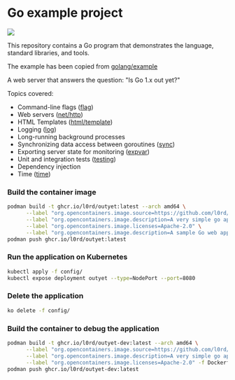 # Go example project

[![](https://img.shields.io/badge/Eclipse_Che-Hosted%20by%20Red%20Hat-525C86?logo=eclipse-che&labelColor=FDB940)](https://che-eclipse-che.apps.mloriedo-che-devex.devcluster.openshift.com/#https://github.com/l0rd/outyet)

This repository contains a Go program that demonstrates the language, standard libraries, and tools.

The example has been copied from [golang/example](https://github.com/golang/example/)

A web server that answers the question: "Is Go 1.x out yet?"

Topics covered:

* Command-line flags ([flag](//golang.org/pkg/flag/))
* Web servers ([net/http](//golang.org/pkg/net/http/))
* HTML Templates ([html/template](//golang.org/pkg/html/template/))
* Logging ([log](//golang.org/pkg/log/))
* Long-running background processes
* Synchronizing data access between goroutines ([sync](//golang.org/pkg/sync/))
* Exporting server state for monitoring ([expvar](//golang.org/pkg/expvar/))
* Unit and integration tests ([testing](//golang.org/pkg/testing/))
* Dependency injection
* Time ([time](//golang.org/pkg/time/))

### Build the container image

<!---

If using ko, debugging using `attach local` config doesn't work because the source code is not included in the container.
Debugging using `attach remote` works with the image build with ko if we use the option `--debug` but then the application is not started (dlv is started).
https://ko.build/reference/ko_build/
I haven't found a way to address this problem so I am using a podman build to create the image.

```bash
echo $CR_PAT | ko login ghcr.io -u <gh-username> --password-stdin
export KO_DOCKER_REPO=ghcr.io/l0rd/outyet

ko build --bare --disable-optimizations  \
      --image-label "org.opencontainers.image.source=https://github.com/l0rd/outyet" \
      --image-label "org.opencontainers.image.description=A very simple go app" \
      --image-label "org.opencontainers.image.licenses=Apache-2.0" \
      --image-label "org.opencontainers.image.description=A sample Go web app" .
```
-->

```bash
podman build -t ghcr.io/l0rd/outyet:latest --arch amd64 \
      --label "org.opencontainers.image.source=https://github.com/l0rd/outyet" \
      --label "org.opencontainers.image.description=A very simple go app" \
      --label "org.opencontainers.image.licenses=Apache-2.0" \
      --label "org.opencontainers.image.description=A sample Go web app" .
podman push ghcr.io/l0rd/outyet:latest
```

### Run the application on Kubernetes

```bash
kubectl apply -f config/
kubectl expose deployment outyet --type=NodePort --port=8080
```

### Delete the application

```bash
ko delete -f config/
```

### Build the container to debug the application

```bash
podman build -t ghcr.io/l0rd/outyet-dev:latest --arch amd64 \
      --label "org.opencontainers.image.source=https://github.com/l0rd/outyet" \
      --label "org.opencontainers.image.description=A very simple go app" \
      --label "org.opencontainers.image.licenses=Apache-2.0" -f Dockerfile.dev .
podman push ghcr.io/l0rd/outyet-dev:latest
```